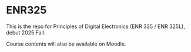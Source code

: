 # ENR325
This is the repo for Principles of Digital Electronics (ENR 325 / ENR 325L), debut 2025 Fall.

Course contents will also be available on Moodle.

